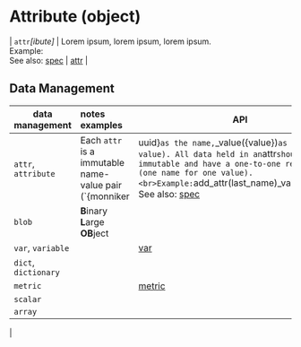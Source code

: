 # Attribute (object)

| `attr`*[ibute]* <a name="arena"></a> | Lorem ipsum, lorem ipsum, lorem ipsum.<br>Example: <br>See also: [spec](#spec) | [attr](/attr.md) |


## <a name="datamgt"></a> Data Management

| data management | notes<br>examples | API |
|--|:--|--|
| `attr`, `attribute` <a name="arena"></a> | Each `attr` is a immutable name-value pair (`{monniker|uuid}` as the name, `_value({value})` as the value). All data held in an `attr` should be immutable and have a one-to-one relationship (one name for one value).<br>Example: `add_attr(last_name)_value(Jones);` <br>See also: [spec](#spec) | [attr](/attr.md) |
| `blob` <a name="blob"></a> | **B**inary **L**arge **OB**ject |
| `var`, `variable` | | [var](/var.md) |
| `dict`, `dictionary` | | |
| `metric` | | [metric](/metric.md) |
| `scalar`
| `array`
| 